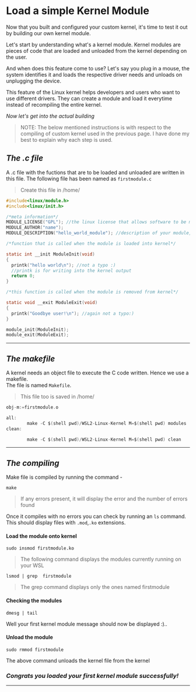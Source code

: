 # Load a simple Kernel Module
Now that you built and configured your custom kernel, it's time to test it out by building our own kernel module.   

Let's start by understanding what's a kernel module. Kernel modules are pieces of code that are loaded and unloaded from the kernel depending on the user.   

And when does this feature come to use? Let's say you plug in a mouse, the system identifies it and loads the respective driver needs and unloads on unplugging the device.   

This feature of the Linux kernel helps developers and users who want to use different drivers. They can create a module and load it everytime instead of recompiling the entire kernel.   

*Now let's get into the actual building*

>NOTE:
>The below mentioned instructions is with respect to the compiling of custom kernel used in the previous page. I have done my best to explain why each step is used.   


## *The .c file*
A .c file with the fuctions that are to be loaded and unloaded are written in this file.
The following file has been named as `firstmodule.c`   
>Create this file in /home/<user>   

```c
#include<linux/module.h>
#include<linux/init.h>

/*meta information*/
MODULE_LICENSE("GPL"); //the linux license that allows software to be modified or redistributed without restrictions 
MODULE_AUTHOR("name");
MODULE_DESCRIPTION("hello_world_module"); //description of your module, in this case a hello world program

/*function that is called when the module is loaded into kernel*/

static int __init ModuleInit(void)
{
  printk("hello world\n"); //not a typo :)
  //printk is for writing into the kernel output
  return 0;
}

/*this function is called when the module is removed from kernel*/

static void __exit ModuleExit(void)
{
  printk("Goodbye user!\n"); //again not a typo:)
}

module_init(ModuleInit);
module_exit(ModuleExit);
```   

--------------
## *The makefile*
A kernel needs an object file to execute the C code written. Hence we use a makefile.   
The file is named `Makefile`.   
>This file too is saved in /home/<user>   

```c
obj-m:=firstmodule.o

all:
        make -C $(shell pwd)/WSL2-Linux-Kernel M=$(shell pwd) modules
clean:

        make -C $(shell pwd)/WSL2-Linux-Kernel M=$(shell pwd) clean
```   

-------
## *The compiling*
Make file is compiled by running the command -   
```linux
make
```   
>If any errors present, it will display the error and the number of errors found   

Once it compiles with no errors you can check by running an `ls` command. This should display files with `.mod`,`.ko` extensions.

#### Load the module onto kernel   
```linux
sudo insmod firstmodule.ko
```

>The following command displays the modules currently running on your WSL
```linux
lsmod | grep  firstmodule
```   

>The grep command displays only the ones named firstmodule   

#### Checking the modules
```linux
dmesg | tail
```

Well your first kernel module message should now be displayed :)..

#### Unload the module   
```linux
sudo rmmod firstmodule
```
The above command unloads the kernel file from the kernel   

### *Congrats you loaded your first kernel module successfully!*

---------------   

